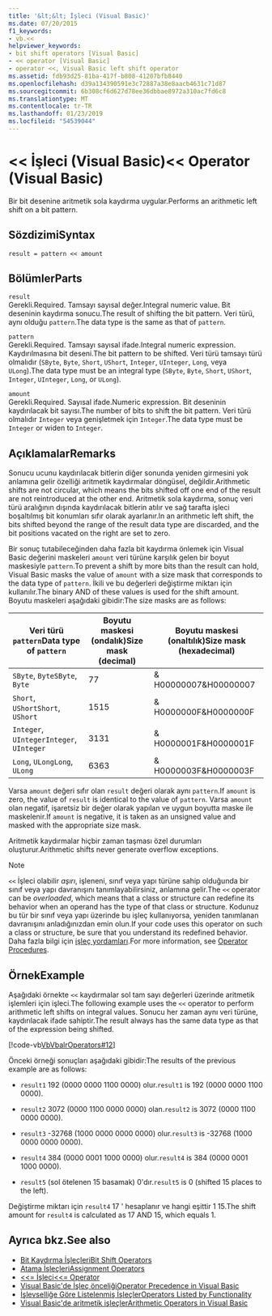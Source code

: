 ```yaml
---
title: '&lt;&lt; İşleci (Visual Basic)'
ms.date: 07/20/2015
f1_keywords:
- vb.<<
helpviewer_keywords:
- bit shift operators [Visual Basic]
- << operator [Visual Basic]
- operator <<, Visual Basic left shift operator
ms.assetid: fdb93d25-81ba-417f-b808-41207bfb8440
ms.openlocfilehash: d39a134390591e3c72887a38e8aacb4631c71d87
ms.sourcegitcommit: 6b308cf6d627d78ee36dbbae8972a310ac7fd6c8
ms.translationtype: MT
ms.contentlocale: tr-TR
ms.lasthandoff: 01/23/2019
ms.locfileid: "54539044"
---
```

# <a name="ltlt-operator-visual-basic"></a><span data-ttu-id="19577-102">&lt;&lt; İşleci (Visual Basic)</span><span class="sxs-lookup"><span data-stu-id="19577-102">&lt;&lt; Operator (Visual Basic)</span></span>
<span data-ttu-id="19577-103">Bir bit desenine aritmetik sola kaydırma uygular.</span><span class="sxs-lookup"><span data-stu-id="19577-103">Performs an arithmetic left shift on a bit pattern.</span></span>  
  
## <a name="syntax"></a><span data-ttu-id="19577-104">Sözdizimi</span><span class="sxs-lookup"><span data-stu-id="19577-104">Syntax</span></span>  
  
```  
result = pattern << amount  
```  
  
## <a name="parts"></a><span data-ttu-id="19577-105">Bölümler</span><span class="sxs-lookup"><span data-stu-id="19577-105">Parts</span></span>  
 `result`  
 <span data-ttu-id="19577-106">Gerekli.</span><span class="sxs-lookup"><span data-stu-id="19577-106">Required.</span></span> <span data-ttu-id="19577-107">Tamsayı sayısal değer.</span><span class="sxs-lookup"><span data-stu-id="19577-107">Integral numeric value.</span></span> <span data-ttu-id="19577-108">Bit deseninin kaydırma sonucu.</span><span class="sxs-lookup"><span data-stu-id="19577-108">The result of shifting the bit pattern.</span></span> <span data-ttu-id="19577-109">Veri türü, aynı olduğu `pattern`.</span><span class="sxs-lookup"><span data-stu-id="19577-109">The data type is the same as that of `pattern`.</span></span>  
  
 `pattern`  
 <span data-ttu-id="19577-110">Gerekli.</span><span class="sxs-lookup"><span data-stu-id="19577-110">Required.</span></span> <span data-ttu-id="19577-111">Tamsayı sayısal ifade.</span><span class="sxs-lookup"><span data-stu-id="19577-111">Integral numeric expression.</span></span> <span data-ttu-id="19577-112">Kaydırılmasına bit deseni.</span><span class="sxs-lookup"><span data-stu-id="19577-112">The bit pattern to be shifted.</span></span> <span data-ttu-id="19577-113">Veri türü tamsayı türü olmalıdır (`SByte`, `Byte`, `Short`, `UShort`, `Integer`, `UInteger`, `Long`, veya `ULong`).</span><span class="sxs-lookup"><span data-stu-id="19577-113">The data type must be an integral type (`SByte`, `Byte`, `Short`, `UShort`, `Integer`, `UInteger`, `Long`, or `ULong`).</span></span>  
  
 `amount`  
 <span data-ttu-id="19577-114">Gerekli.</span><span class="sxs-lookup"><span data-stu-id="19577-114">Required.</span></span> <span data-ttu-id="19577-115">Sayısal ifade.</span><span class="sxs-lookup"><span data-stu-id="19577-115">Numeric expression.</span></span> <span data-ttu-id="19577-116">Bit deseninin kaydırılacak bit sayısı.</span><span class="sxs-lookup"><span data-stu-id="19577-116">The number of bits to shift the bit pattern.</span></span> <span data-ttu-id="19577-117">Veri türü olmalıdır `Integer` veya genişletmek için `Integer`.</span><span class="sxs-lookup"><span data-stu-id="19577-117">The data type must be `Integer` or widen to `Integer`.</span></span>  
  
## <a name="remarks"></a><span data-ttu-id="19577-118">Açıklamalar</span><span class="sxs-lookup"><span data-stu-id="19577-118">Remarks</span></span>  
 <span data-ttu-id="19577-119">Sonucu ucunu kaydırılacak bitlerin diğer sonunda yeniden girmesini yok anlamına gelir özelliği aritmetik kaydırmalar döngüsel, değildir.</span><span class="sxs-lookup"><span data-stu-id="19577-119">Arithmetic shifts are not circular, which means the bits shifted off one end of the result are not reintroduced at the other end.</span></span> <span data-ttu-id="19577-120">Aritmetik sola kaydırma, sonuç veri türü aralığının dışında kaydırılacak bitlerin atılır ve sağ tarafta işleci boşaltılmış bit konumları sıfır olarak ayarlanır.</span><span class="sxs-lookup"><span data-stu-id="19577-120">In an arithmetic left shift, the bits shifted beyond the range of the result data type are discarded, and the bit positions vacated on the right are set to zero.</span></span>  
  
 <span data-ttu-id="19577-121">Bir sonuç tutabileceğinden daha fazla bit kaydırma önlemek için Visual Basic değerini maskeleri `amount` veri türüne karşılık gelen bir boyut maskesiyle `pattern`.</span><span class="sxs-lookup"><span data-stu-id="19577-121">To prevent a shift by more bits than the result can hold, Visual Basic masks the value of `amount` with a size mask that corresponds to the data type of `pattern`.</span></span> <span data-ttu-id="19577-122">İkili ve bu değerleri değiştirme miktarı için kullanılır.</span><span class="sxs-lookup"><span data-stu-id="19577-122">The binary AND of these values is used for the shift amount.</span></span> <span data-ttu-id="19577-123">Boyutu maskeleri aşağıdaki gibidir:</span><span class="sxs-lookup"><span data-stu-id="19577-123">The size masks are as follows:</span></span>  
  
|<span data-ttu-id="19577-124">Veri türü `pattern`</span><span class="sxs-lookup"><span data-stu-id="19577-124">Data type of `pattern`</span></span>|<span data-ttu-id="19577-125">Boyutu maskesi (ondalık)</span><span class="sxs-lookup"><span data-stu-id="19577-125">Size mask (decimal)</span></span>|<span data-ttu-id="19577-126">Boyutu maskesi (onaltılık)</span><span class="sxs-lookup"><span data-stu-id="19577-126">Size mask (hexadecimal)</span></span>|  
|----------------------------|---------------------------|-------------------------------|  
|<span data-ttu-id="19577-127">`SByte`, `Byte`</span><span class="sxs-lookup"><span data-stu-id="19577-127">`SByte`, `Byte`</span></span>|<span data-ttu-id="19577-128">7</span><span class="sxs-lookup"><span data-stu-id="19577-128">7</span></span>|<span data-ttu-id="19577-129">&AMP; H00000007</span><span class="sxs-lookup"><span data-stu-id="19577-129">&H00000007</span></span>|  
|<span data-ttu-id="19577-130">`Short`, `UShort`</span><span class="sxs-lookup"><span data-stu-id="19577-130">`Short`, `UShort`</span></span>|<span data-ttu-id="19577-131">15</span><span class="sxs-lookup"><span data-stu-id="19577-131">15</span></span>|<span data-ttu-id="19577-132">&AMP; H0000000F</span><span class="sxs-lookup"><span data-stu-id="19577-132">&H0000000F</span></span>|  
|<span data-ttu-id="19577-133">`Integer`, `UInteger`</span><span class="sxs-lookup"><span data-stu-id="19577-133">`Integer`, `UInteger`</span></span>|<span data-ttu-id="19577-134">31</span><span class="sxs-lookup"><span data-stu-id="19577-134">31</span></span>|<span data-ttu-id="19577-135">&AMP; H0000001F</span><span class="sxs-lookup"><span data-stu-id="19577-135">&H0000001F</span></span>|  
|<span data-ttu-id="19577-136">`Long`, `ULong`</span><span class="sxs-lookup"><span data-stu-id="19577-136">`Long`, `ULong`</span></span>|<span data-ttu-id="19577-137">63</span><span class="sxs-lookup"><span data-stu-id="19577-137">63</span></span>|<span data-ttu-id="19577-138">&AMP; H0000003F</span><span class="sxs-lookup"><span data-stu-id="19577-138">&H0000003F</span></span>|  
  
 <span data-ttu-id="19577-139">Varsa `amount` değeri sıfır olan `result` değeri olarak aynı `pattern`.</span><span class="sxs-lookup"><span data-stu-id="19577-139">If `amount` is zero, the value of `result` is identical to the value of `pattern`.</span></span> <span data-ttu-id="19577-140">Varsa `amount` olan negatif, işaretsiz bir değer olarak yapılan ve uygun boyutta maske ile maskelenir.</span><span class="sxs-lookup"><span data-stu-id="19577-140">If `amount` is negative, it is taken as an unsigned value and masked with the appropriate size mask.</span></span>  
  
 <span data-ttu-id="19577-141">Aritmetik kaydırmalar hiçbir zaman taşması özel durumları oluşturur.</span><span class="sxs-lookup"><span data-stu-id="19577-141">Arithmetic shifts never generate overflow exceptions.</span></span>  
  
> [!NOTE]
>  <span data-ttu-id="19577-142">`<<` İşleci olabilir *aşırı*, işleneni, sınıf veya yapı türüne sahip olduğunda bir sınıf veya yapı davranışını tanımlayabilirsiniz, anlamına gelir.</span><span class="sxs-lookup"><span data-stu-id="19577-142">The `<<` operator can be *overloaded*, which means that a class or structure can redefine its behavior when an operand has the type of that class or structure.</span></span> <span data-ttu-id="19577-143">Kodunuz bu tür bir sınıf veya yapı üzerinde bu işleç kullanıyorsa, yeniden tanımlanan davranışını anladığınızdan emin olun.</span><span class="sxs-lookup"><span data-stu-id="19577-143">If your code uses this operator on such a class or structure, be sure that you understand its redefined behavior.</span></span> <span data-ttu-id="19577-144">Daha fazla bilgi için [işleç yordamları](../../../visual-basic/programming-guide/language-features/procedures/operator-procedures.md).</span><span class="sxs-lookup"><span data-stu-id="19577-144">For more information, see [Operator Procedures](../../../visual-basic/programming-guide/language-features/procedures/operator-procedures.md).</span></span>  
  
## <a name="example"></a><span data-ttu-id="19577-145">Örnek</span><span class="sxs-lookup"><span data-stu-id="19577-145">Example</span></span>  
 <span data-ttu-id="19577-146">Aşağıdaki örnekte `<<` kaydırmalar sol tam sayı değerleri üzerinde aritmetik işlemleri için işleci.</span><span class="sxs-lookup"><span data-stu-id="19577-146">The following example uses the `<<` operator to perform arithmetic left shifts on integral values.</span></span> <span data-ttu-id="19577-147">Sonucu her zaman aynı veri türüne, kaydırılacak ifade sahiptir.</span><span class="sxs-lookup"><span data-stu-id="19577-147">The result always has the same data type as that of the expression being shifted.</span></span>  
  
 [!code-vb[VbVbalrOperators#12](../../../visual-basic/language-reference/operators/codesnippet/VisualBasic/left-shift-operator_1.vb)]  
  
 <span data-ttu-id="19577-148">Önceki örneği sonuçları aşağıdaki gibidir:</span><span class="sxs-lookup"><span data-stu-id="19577-148">The results of the previous example are as follows:</span></span>  
  
-   <span data-ttu-id="19577-149">`result1` 192 (0000 0000 1100 0000) olur.</span><span class="sxs-lookup"><span data-stu-id="19577-149">`result1` is 192 (0000 0000 1100 0000).</span></span>  
  
-   <span data-ttu-id="19577-150">`result2` 3072 (0000 1100 0000 0000) olan.</span><span class="sxs-lookup"><span data-stu-id="19577-150">`result2` is 3072 (0000 1100 0000 0000).</span></span>  
  
-   <span data-ttu-id="19577-151">`result3` -32768 (1000 0000 0000 0000) olur.</span><span class="sxs-lookup"><span data-stu-id="19577-151">`result3` is -32768 (1000 0000 0000 0000).</span></span>  
  
-   <span data-ttu-id="19577-152">`result4` 384 (0000 0001 1000 0000) olur.</span><span class="sxs-lookup"><span data-stu-id="19577-152">`result4` is 384 (0000 0001 1000 0000).</span></span>  
  
-   <span data-ttu-id="19577-153">`result5` (sol ötelenen 15 basamak) 0'dır.</span><span class="sxs-lookup"><span data-stu-id="19577-153">`result5` is 0 (shifted 15 places to the left).</span></span>  
  
 <span data-ttu-id="19577-154">Değiştirme miktarı için `result4` 17 ' hesaplanır ve hangi eşittir 1 15.</span><span class="sxs-lookup"><span data-stu-id="19577-154">The shift amount for `result4` is calculated as 17 AND 15, which equals 1.</span></span>  
  
## <a name="see-also"></a><span data-ttu-id="19577-155">Ayrıca bkz.</span><span class="sxs-lookup"><span data-stu-id="19577-155">See also</span></span>
- [<span data-ttu-id="19577-156">Bit Kaydırma İşleçleri</span><span class="sxs-lookup"><span data-stu-id="19577-156">Bit Shift Operators</span></span>](../../../visual-basic/language-reference/operators/bit-shift-operators.md)
- [<span data-ttu-id="19577-157">Atama İşleçleri</span><span class="sxs-lookup"><span data-stu-id="19577-157">Assignment Operators</span></span>](../../../visual-basic/language-reference/operators/assignment-operators.md)
- [<span data-ttu-id="19577-158"><<= İşleci</span><span class="sxs-lookup"><span data-stu-id="19577-158"><<= Operator</span></span>](../../../visual-basic/language-reference/operators/left-shift-assignment-operator.md)
- [<span data-ttu-id="19577-159">Visual Basic'de İşleç önceliği</span><span class="sxs-lookup"><span data-stu-id="19577-159">Operator Precedence in Visual Basic</span></span>](../../../visual-basic/language-reference/operators/operator-precedence.md)
- [<span data-ttu-id="19577-160">İşlevselliğe Göre Listelenmiş İşleçler</span><span class="sxs-lookup"><span data-stu-id="19577-160">Operators Listed by Functionality</span></span>](../../../visual-basic/language-reference/operators/operators-listed-by-functionality.md)
- [<span data-ttu-id="19577-161">Visual Basic'de aritmetik işleçler</span><span class="sxs-lookup"><span data-stu-id="19577-161">Arithmetic Operators in Visual Basic</span></span>](../../../visual-basic/programming-guide/language-features/operators-and-expressions/arithmetic-operators.md)
